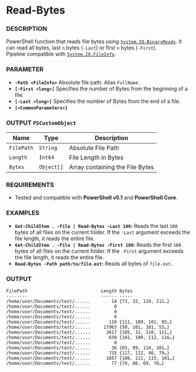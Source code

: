 # Read-Bytes

### DESCRIPTION
PowerShell function that reads file bytes using [`System.IO.BinaryReady`](https://docs.microsoft.com/en-us/dotnet/api/system.io.binaryreader?view=net-6.0). It can read all bytes, last `n` bytes (`-Last`) or first `n` bytes (`-First`).<br>
Pipeline compatible with [`System.IO.FileInfo`](https://docs.microsoft.com/en-us/dotnet/api/system.io.fileinfo?view=net-6.0).

### PARAMETER
- __`-Path <FileInfo>`__ Absolute file path. Alias `FullName`.
- __`[-First <long>]`__ Specifies the number of Bytes from the beginning of a file.
- __`[-Last <long>]`__ Specifies the number of Bytes from the end of a file.
- __`[<CommonParameters>]`__

### OUTPUT `PSCustomObject`

| Name | Type | Description |
|---|---|---|
| `FilePath` | `String` | Absolute File Path |
| `Length` | `Int64` | File Length in Bytes |
| `Bytes` | `Object[]` | Array containing the File Bytes |

### REQUIREMENTS
- Tested and compatible with __PowerShell v5.1__ and __PowerShell Core__.


### EXAMPLES

- __`Get-ChildItem . -File | Read-Bytes -Last 100`:__ Reads the last `100` bytes of all files on the current folder. If the `-Last` argument exceeds the file length, it reads the entire file.
- __`Get-ChildItem . -File | Read-Bytes -First 100`:__ Reads the first `100` bytes of all files on the current folder. If the `-First` argument exceeds the file length, it reads the entire file.
- __`Read-Bytes -Path path/to/file.ext`:__ Reads all bytes of `file.ext`.

### OUTPUT

```
FilePath                            Length Bytes
--------                            ------ -----
/home/user/Documents/test/......        14 {73, 32, 119, 111…}
/home/user/Documents/test/......         0 
/home/user/Documents/test/......         0 
/home/user/Documents/test/......         0 
/home/user/Documents/test/......       116 {111, 109, 101, 95…}
/home/user/Documents/test/......     17963 {50, 101, 101, 53…}
/home/user/Documents/test/......      3617 {105, 32, 110, 111…}
/home/user/Documents/test/......       638 {101, 109, 112, 116…}
/home/user/Documents/test/......         0 
/home/user/Documents/test/......        36 {65, 99, 114, 101…}
/home/user/Documents/test/......       735 {117, 112, 46, 79…}
/home/user/Documents/test/......      1857 {108, 111, 115, 101…}
/home/user/Documents/test/......        77 {79, 80, 69, 78…}
```
